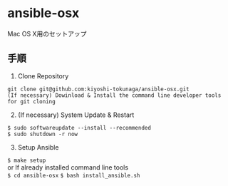# ansible-osx
Mac OS X用のセットアップ

## 手順
1. Clone Repository

`git clone git@github.com:kiyoshi-tokunaga/ansible-osx.git`  
`(If necessary) Dowinload & Install the command line developer tools for git cloning`

2. (If necessary) System Update & Restart

`$ sudo softwareupdate --install --recommended`  
`$ sudo shutdown -r now`

3. Setup Ansible

`$ make setup`  
or If already installed command line tools  
`$ cd ansible-osx`
`$ bash install_ansible.sh`
